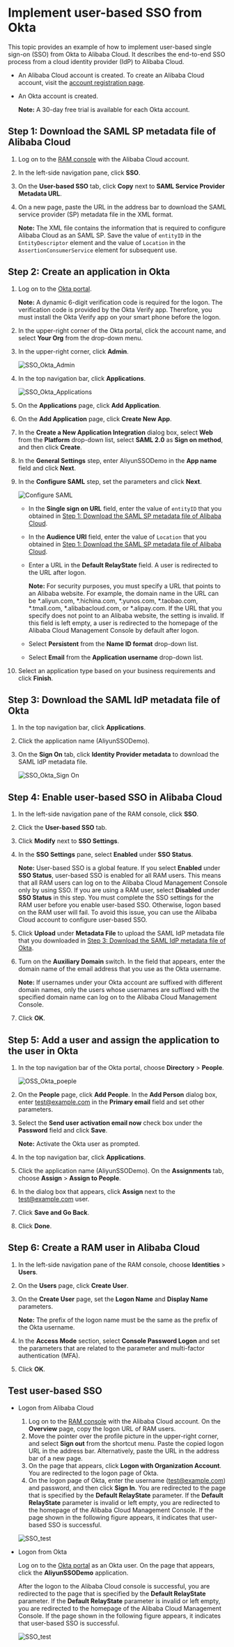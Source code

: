# Implement user-based SSO from Okta

This topic provides an example of how to implement user-based single sign-on \(SSO\) from Okta to Alibaba Cloud. It describes the end-to-end SSO process from a cloud identity provider \(IdP\) to Alibaba Cloud.

-   An Alibaba Cloud account is created. To create an Alibaba Cloud account, visit the [account registration page](https://account.alibabacloud.com/register/intl_register.htm).
-   An Okta account is created.

    **Note:** A 30-day free trial is available for each Okta account.


## Step 1: Download the SAML SP metadata file of Alibaba Cloud

1.  Log on to the [RAM console](https://ram.console.aliyun.com/) with the Alibaba Cloud account.

2.  In the left-side navigation pane, click **SSO**.

3.  On the **User-based SSO** tab, click **Copy** next to **SAML Service Provider Metadata URL**.

4.  On a new page, paste the URL in the address bar to download the SAML service provider \(SP\) metadata file in the XML format.

    **Note:** The XML file contains the information that is required to configure Alibaba Cloud as an SAML SP. Save the value of `entityID` in the `EntityDescriptor` element and the value of `Location` in the `AssertionConsumerService` element for subsequent use.


## Step 2: Create an application in Okta

1.  Log on to the [Okta portal](https://www.okta.com/).

    **Note:** A dynamic 6-digit verification code is required for the logon. The verification code is provided by the Okta Verify app. Therefore, you must install the Okta Verify app on your smart phone before the logon.

2.  In the upper-right corner of the Okta portal, click the account name, and select **Your Org** from the drop-down menu.

3.  In the upper-right corner, click **Admin**.

    ![SSO_Okta_Admin](https://static-aliyun-doc.oss-cn-hangzhou.aliyuncs.com/assets/img/en-US/9690549951/p111967.png)

4.  In the top navigation bar, click **Applications**.

    ![SSO_Okta_Applications](https://static-aliyun-doc.oss-cn-hangzhou.aliyuncs.com/assets/img/en-US/9690549951/p111964.png)

5.  On the **Applications** page, click **Add Application**.

6.  On the **Add Application** page, click **Create New App**.

7.  In the **Create a New Application Integration** dialog box, select **Web** from the **Platform** drop-down list, select **SAML 2.0** as **Sign on method**, and then click **Create**.

8.  In the **General Settings** step, enter AliyunSSODemo in the **App name** field and click **Next**.

9.  In the **Configure SAML** step, set the parameters and click **Next**.

    ![Configure SAML ](https://static-aliyun-doc.oss-cn-hangzhou.aliyuncs.com/assets/img/en-US/2320549951/p139878.png)

    -   In the **Single sign on URL** field, enter the value of `entityID` that you obtained in [Step 1: Download the SAML SP metadata file of Alibaba Cloud](#section_7q5_glq_tbn).
    -   In the **Audience URI** field, enter the value of `Location` that you obtained in [Step 1: Download the SAML SP metadata file of Alibaba Cloud](#section_7q5_glq_tbn).
    -   Enter a URL in the **Default RelayState** field. A user is redirected to the URL after logon.

        **Note:** For security purposes, you must specify a URL that points to an Alibaba website. For example, the domain name in the URL can be \*.aliyun.com, \*.hichina.com, \*.yunos.com, \*.taobao.com, \*.tmall.com, \*.alibabacloud.com, or \*.alipay.com. If the URL that you specify does not point to an Alibaba website, the setting is invalid. If this field is left empty, a user is redirected to the homepage of the Alibaba Cloud Management Console by default after logon.

    -   Select **Persistent** from the **Name ID format** drop-down list.
    -   Select **Email** from the **Application username** drop-down list.
10. Select an application type based on your business requirements and click **Finish**.


## Step 3: Download the SAML IdP metadata file of Okta

1.  In the top navigation bar, click **Applications**.

2.  Click the application name \(AliyunSSODemo\).

3.  On the **Sign On** tab, click **Identity Provider metadata** to download the SAML IdP metadata file.

    ![SSO_Okta_Sign On](https://static-aliyun-doc.oss-cn-hangzhou.aliyuncs.com/assets/img/en-US/0790549951/p111987.png)


## Step 4: Enable user-based SSO in Alibaba Cloud

1.  In the left-side navigation pane of the RAM console, click **SSO**.

2.  Click the **User-based SSO** tab.

3.  Click **Modify** next to **SSO Settings**.

4.  In the **SSO Settings** pane, select **Enabled** under **SSO Status**.

    **Note:** User-based SSO is a global feature. If you select **Enabled** under **SSO Status**, user-based SSO is enabled for all RAM users. This means that all RAM users can log on to the Alibaba Cloud Management Console only by using SSO. If you are using a RAM user, select **Disabled** under **SSO Status** in this step. You must complete the SSO settings for the RAM user before you enable user-based SSO. Otherwise, logon based on the RAM user will fail. To avoid this issue, you can use the Alibaba Cloud account to configure user-based SSO.

5.  Click **Upload** under **Metadata File** to upload the SAML IdP metadata file that you downloaded in [Step 3: Download the SAML IdP metadata file of Okta](#section_gja_2u2_so7).

6.  Turn on the **Auxiliary Domain** switch. In the field that appears, enter the domain name of the email address that you use as the Okta username.

    **Note:** If usernames under your Okta account are suffixed with different domain names, only the users whose usernames are suffixed with the specified domain name can log on to the Alibaba Cloud Management Console.

7.  Click **OK**.


## Step 5: Add a user and assign the application to the user in Okta

1.  In the top navigation bar of the Okta portal, choose **Directory** \> **People**.

    ![OSS_Okta_poeple](https://static-aliyun-doc.oss-cn-hangzhou.aliyuncs.com/assets/img/en-US/1790549951/p113589.png)

2.  On the **People** page, click **Add People**. In the **Add Person** dialog box, enter test@example.com in the **Primary email** field and set other parameters.

3.  Select the **Send user activation email now** check box under the **Password** field and click **Save**.

    **Note:** Activate the Okta user as prompted.

4.  In the top navigation bar, click **Applications**.

5.  Click the application name \(AliyunSSODemo\). On the **Assignments** tab, choose **Assign** \> **Assign to People**.

6.  In the dialog box that appears, click **Assign** next to the test@example.com user.

7.  Click **Save and Go Back**.

8.  Click **Done**.


## Step 6: Create a RAM user in Alibaba Cloud

1.  In the left-side navigation pane of the RAM console, choose **Identities** \> **Users**.

2.  On the **Users** page, click **Create User**.

3.  On the **Create User** page, set the **Logon Name** and **Display Name** parameters.

    **Note:** The prefix of the logon name must be the same as the prefix of the Okta username.

4.  In the **Access Mode** section, select **Console Password Logon** and set the parameters that are related to the parameter and multi-factor authentication \(MFA\).

5.  Click **OK**.


## Test user-based SSO

-   Logon from Alibaba Cloud

    1.  Log on to the [RAM console](https://ram.console.aliyun.com/) with the Alibaba Cloud account. On the **Overview** page, copy the logon URL of RAM users.
    2.  Move the pointer over the profile picture in the upper-right corner, and select **Sign out** from the shortcut menu. Paste the copied logon URL in the address bar. Alternatively, paste the URL in the address bar of a new page.
    3.  On the page that appears, click **Logon with Organization Account**. You are redirected to the logon page of Okta.
    4.  On the logon page of Okta, enter the username \(test@example.com\) and password, and then click **Sign In**.
    You are redirected to the page that is specified by the **Default RelayState** parameter. If the **Default RelayState** parameter is invalid or left empty, you are redirected to the homepage of the Alibaba Cloud Management Console. If the page shown in the following figure appears, it indicates that user-based SSO is successful.

    ![SSO_test](https://static-aliyun-doc.oss-cn-hangzhou.aliyuncs.com/assets/img/en-US/5320549951/p111769.png)

-   Logon from Okta

    Log on to the [Okta portal](https://www.okta.com/) as an Okta user. On the page that appears, click the **AliyunSSODemo** application.

    After the logon to the Alibaba Cloud console is successful, you are redirected to the page that is specified by the **Default RelayState** parameter. If the **Default RelayState** parameter is invalid or left empty, you are redirected to the homepage of the Alibaba Cloud Management Console. If the page shown in the following figure appears, it indicates that user-based SSO is successful.

    ![SSO_test](https://static-aliyun-doc.oss-cn-hangzhou.aliyuncs.com/assets/img/en-US/5320549951/p111769.png)



